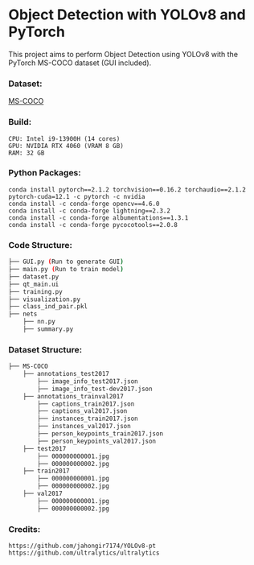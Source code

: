 # Object Detection with YOLOv8 and PyTorch

This project aims to perform Object Detection using YOLOv8 with the PyTorch MS-COCO dataset (GUI included).

### Dataset: 
[MS-COCO](https://cocodataset.org/#download)


### Build: 

	CPU: Intel i9-13900H (14 cores)
	GPU: NVIDIA RTX 4060 (VRAM 8 GB)
	RAM: 32 GB


### Python Packages:

	conda install pytorch==2.1.2 torchvision==0.16.2 torchaudio==2.1.2 pytorch-cuda=12.1 -c pytorch -c nvidia
	conda install -c conda-forge opencv==4.6.0
	conda install -c conda-forge lightning==2.3.2
	conda install -c conda-forge albumentations==1.3.1
	conda install -c conda-forge pycocotools==2.0.8

### Code Structure:
```bash
├── GUI.py (Run to generate GUI)
├── main.py (Run to train model)
├── dataset.py
├── qt_main.ui
├── training.py
├── visualization.py
├── class_ind_pair.pkl
├── nets
    ├── nn.py
    ├── summary.py
```

### Dataset Structure:
```bash
├── MS-COCO
    ├── annotations_test2017
        ├── image_info_test2017.json
        ├── image_info_test-dev2017.json
    ├── annotations_trainval2017
        ├── captions_train2017.json
        ├── captions_val2017.json
        ├── instances_train2017.json
        ├── instances_val2017.json
        ├── person_keypoints_train2017.json
        ├── person_keypoints_val2017.json
    ├── test2017
        ├── 000000000001.jpg
        ├── 000000000002.jpg
    ├── train2017
        ├── 000000000001.jpg
        ├── 000000000002.jpg
    ├── val2017
        ├── 000000000001.jpg
        ├── 000000000002.jpg
```

### Credits:

	https://github.com/jahongir7174/YOLOv8-pt
	https://github.com/ultralytics/ultralytics


	
